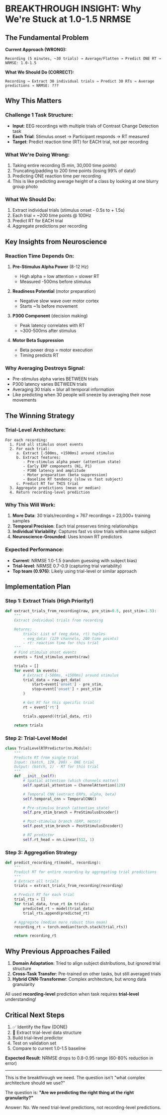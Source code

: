 # BREAKTHROUGH INSIGHT: Why We're Stuck at 1.0-1.5 NRMSE

## The Fundamental Problem

**Current Approach (WRONG):**
```
Recording (5 minutes, ~30 trials) → Average/Flatten → Predict ONE RT → NRMSE: 1.0-1.5
```

**What We Should Do (CORRECT):**
```
Recording → Extract 30 individual trials → Predict 30 RTs → Average predictions → NRMSE: ???
```

## Why This Matters

### Challenge 1 Task Structure:
- **Input**: EEG recordings with multiple trials of Contrast Change Detection task
- **Each Trial**: Stimulus onset → Participant responds → RT measured
- **Target**: Predict reaction time (RT) for EACH trial, not per recording

### What We're Doing Wrong:
1. Taking entire recording (5 min, 30,000 time points)
2. Truncating/padding to 200 time points (losing 99% of data!)
3. Predicting ONE reaction time per recording
4. This is like predicting average height of a class by looking at one blurry group photo

### What We Should Do:
1. Extract individual trials (stimulus onset - 0.5s to + 1.5s)
2. Each trial = ~200 time points @ 100Hz
3. Predict RT for EACH trial
4. Aggregate predictions per recording

## Key Insights from Neuroscience

### Reaction Time Depends On:

1. **Pre-Stimulus Alpha Power** (8-12 Hz)
   - High alpha = low attention = slower RT
   - Measured -500ms before stimulus

2. **Readiness Potential** (motor preparation)
   - Negative slow wave over motor cortex
   - Starts ~1s before movement

3. **P300 Component** (decision making)
   - Peak latency correlates with RT
   - ~300-500ms after stimulus

4. **Motor Beta Suppression**
   - Beta power drop = motor execution
   - Timing predicts RT

### Why Averaging Destroys Signal:
- Pre-stimulus alpha varies BETWEEN trials
- P300 latency varies BETWEEN trials
- Averaging 30 trials = blur all temporal information
- Like predicting when 30 people will sneeze by averaging their nose movements

## The Winning Strategy

### Trial-Level Architecture:

```
For each recording:
  1. Find all stimulus onset events
  2. For each trial:
     a. Extract [-500ms, +1500ms] around stimulus
     b. Extract features:
        - Pre-stimulus alpha power (attention state)
        - Early ERP components (N1, P1)
        - P300 latency and amplitude
        - Motor preparation (beta suppression)
        - Baseline RT tendency (slow vs fast subject)
     c. Predict RT for THIS trial
  3. Aggregate predictions (mean or median)
  4. Return recording-level prediction
```

### Why This Will Work:

1. **More Data**: 30 trials/recording × 767 recordings = 23,000+ training samples
2. **Temporal Precision**: Each trial preserves timing relationships
3. **Individual Variability**: Captures fast vs slow trials within same subject
4. **Neuroscience-Grounded**: Uses known RT predictors

### Expected Performance:

- **Current**: NRMSE 1.0-1.5 (random guessing with subject bias)
- **Trial-level**: NRMSE 0.7-0.9 (capturing trial variability)
- **Top team (0.976)**: Likely using trial-level or similar approach

## Implementation Plan

### Step 1: Extract Trials (High Priority!)
```python
def extract_trials_from_recording(raw, pre_stim=0.5, post_stim=1.5):
    """
    Extract individual trials from recording

    Returns:
        trials: List of (eeg_data, rt) tuples
        - eeg_data: (129 channels, 200 time points)
        - rt: reaction time for this trial
    """
    # Find stimulus onset events
    events = find_stimulus_events(raw)

    trials = []
    for event in events:
        # Extract [-500ms, +1500ms] around stimulus
        trial_data = raw.get_data(
            start=event['onset'] - pre_stim,
            stop=event['onset'] + post_stim
        )

        # Get RT for this specific trial
        rt = event['rt']

        trials.append((trial_data, rt))

    return trials
```

### Step 2: Trial-Level Model
```python
class TrialLevelRTPredictor(nn.Module):
    """
    Predicts RT from single trial
    Input: (batch, 129, 200) - ONE trial
    Output: (batch, 1) - RT for this trial
    """
    def __init__(self):
        # Spatial attention (which channels matter)
        self.spatial_attention = ChannelAttention(129)

        # Temporal CNN (extract ERPs, alpha, beta)
        self.temporal_cnn = TemporalCNN()

        # Pre-stimulus branch (attention state)
        self.pre_stim_branch = PreStimulusEncoder()

        # Post-stimulus branch (ERP, motor)
        self.post_stim_branch = PostStimulusEncoder()

        # RT predictor
        self.rt_head = nn.Linear(512, 1)
```

### Step 3: Aggregation Strategy
```python
def predict_recording_rt(model, recording):
    """
    Predict RT for entire recording by aggregating trial predictions
    """
    # Extract all trials
    trials = extract_trials_from_recording(recording)

    # Predict RT for each trial
    trial_rts = []
    for trial_data, true_rt in trials:
        predicted_rt = model(trial_data)
        trial_rts.append(predicted_rt)

    # Aggregate (median more robust than mean)
    recording_rt = torch.median(torch.stack(trial_rts))

    return recording_rt
```

## Why Previous Approaches Failed

1. **Domain Adaptation**: Tried to align subject distributions, but ignored trial structure
2. **Cross-Task Transfer**: Pre-trained on other tasks, but still averaged trials
3. **Hybrid CNN-Transformer**: Complex architecture, but wrong data granularity

All used **recording-level** prediction when task requires **trial-level** understanding!

## Critical Next Steps

1. ✅ Identify the flaw (DONE)
2. 🔄 Extract trial-level data structure
3. Build trial-level predictor
4. Test on validation set
5. Compare to current 1.0-1.5 baseline

**Expected Result**: NRMSE drops to 0.8-0.95 range (60-80% reduction in error)

---

This is the breakthrough we need. The question isn't "what complex architecture should we use?"

The question is: **"Are we predicting the right thing at the right granularity?"**

Answer: No. We need trial-level predictions, not recording-level predictions.
